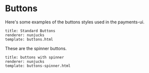 # Buttons

Here's some examples of the buttons styles used in the payments-ui.

```iframe
title: Standard Buttons
renderer: nunjucks
template: buttons.html
```

These are the spinner buttons.

```iframe
title: buttons with spinner
renderer: nunjucks
template: buttons-spinner.html
```
